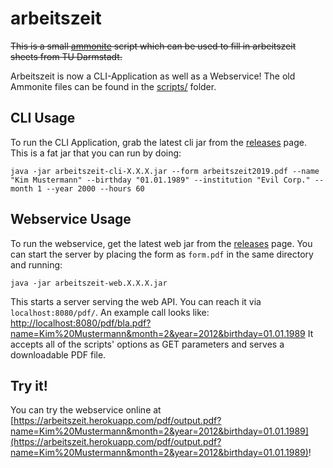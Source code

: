 # arbeitszeit

~~This is a small [ammonite](https://ammonite.io/) script which can be used to fill in arbeitszeit sheets from TU Darmstadt.~~

Arbeitszeit is now a CLI-Application as well as a Webservice! The old Ammonite files can be found in the [scripts/](scripts/) folder.

## CLI Usage

To run the CLI Application, grab the latest cli jar from the [releases](https://github.com/haaase/arbeitszeit/releases) page. This is a fat jar that you can run by doing:

```
java -jar arbeitszeit-cli-X.X.X.jar --form arbeitszeit2019.pdf --name "Kim Mustermann" --birthday "01.01.1989" --institution "Evil Corp." --month 1 --year 2000 --hours 60
```

## Webservice Usage

To run the webservice, get the latest web jar from the [releases](https://github.com/haaase/arbeitszeit/releases) page. You can start the server by placing the form as `form.pdf` in the same directory and running:

```
java -jar arbeitszeit-web.X.X.X.jar
```

This starts a server serving the web API. You can reach it via `localhost:8080/pdf/`.
An example call looks like: [http://localhost:8080/pdf/bla.pdf?name=Kim%20Mustermann&month=2&year=2012&birthday=01.01.1989](http://localhost:8080/pdf/output.pdf?name=Kim%20Mustermann&month=2&year=2012&birthday=01.01.1989)
It accepts all of the scripts' options as GET parameters and serves a downloadable PDF file.

## Try it!
You can try the webservice online at [https://arbeitszeit.herokuapp.com/pdf/output.pdf?name=Kim%20Mustermann&month=2&year=2012&birthday=01.01.1989](https://arbeitszeit.herokuapp.com/pdf/output.pdf?name=Kim%20Mustermann&month=2&year=2012&birthday=01.01.1989)!

